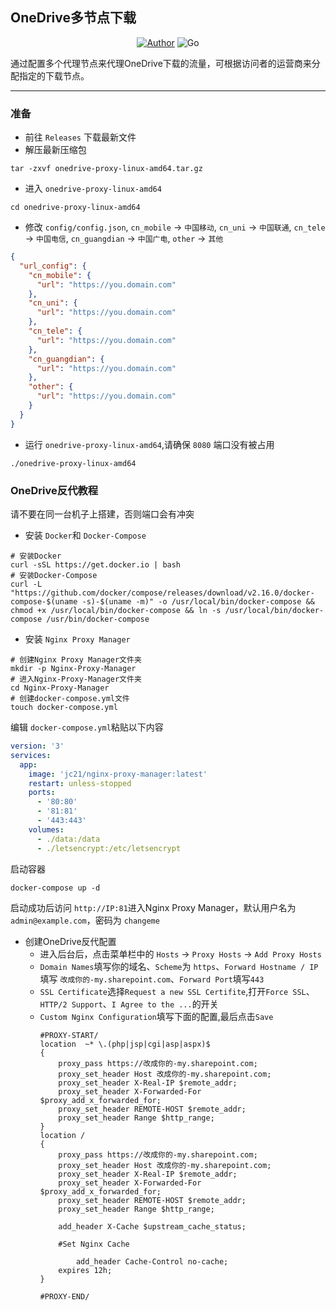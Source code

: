 ## OneDrive多节点下载

<p align="center">
    <a href="https://github.com/XiYan233"><img alt="Author" src="https://img.shields.io/badge/author-Demontisa-blueviolet"/></a>
    <img alt="Go" src="https://img.shields.io/badge/code-Go-success"/>
</p>
通过配置多个代理节点来代理OneDrive下载的流量，可根据访问者的运营商来分配指定的下载节点。

------
### 准备
- 前往 `Releases` 下载最新文件
- 解压最新压缩包
```shell
tar -zxvf onedrive-proxy-linux-amd64.tar.gz
```
- 进入 `onedrive-proxy-linux-amd64`
```shell
cd onedrive-proxy-linux-amd64
```
- 修改 `config/config.json`, `cn_mobile` -> `中国移动`, `cn_uni` -> `中国联通`, `cn_tele` -> `中国电信`, `cn_guangdian` -> `中国广电`, `other` -> `其他`
```json
{
  "url_config": {
    "cn_mobile": {
      "url": "https://you.domain.com"
    },
    "cn_uni": {
      "url": "https://you.domain.com"
    },
    "cn_tele": {
      "url": "https://you.domain.com"
    },
    "cn_guangdian": {
      "url": "https://you.domain.com"
    },
    "other": {
      "url": "https://you.domain.com"
    }
  }
}
```

- 运行 `onedrive-proxy-linux-amd64`,请确保 `8080` 端口没有被占用
```shell
./onedrive-proxy-linux-amd64
```
### OneDrive反代教程
请不要在同一台机子上搭建，否则端口会有冲突
- 安装 `Docker`和 `Docker-Compose`
```shell
# 安装Docker
curl -sSL https://get.docker.io | bash
# 安装Docker-Compose
curl -L "https://github.com/docker/compose/releases/download/v2.16.0/docker-compose-$(uname -s)-$(uname -m)" -o /usr/local/bin/docker-compose && chmod +x /usr/local/bin/docker-compose && ln -s /usr/local/bin/docker-compose /usr/bin/docker-compose
```
- 安装 `Nginx Proxy Manager`
```shell
# 创建Nginx Proxy Manager文件夹
mkdir -p Nginx-Proxy-Manager
# 进入Nginx-Proxy-Manager文件夹
cd Nginx-Proxy-Manager
# 创建docker-compose.yml文件
touch docker-compose.yml
```
编辑 `docker-compose.yml`粘贴以下内容
```yaml
version: '3'
services:
  app:
    image: 'jc21/nginx-proxy-manager:latest'
    restart: unless-stopped
    ports:
      - '80:80'
      - '81:81'
      - '443:443'
    volumes:
      - ./data:/data
      - ./letsencrypt:/etc/letsencrypt
```
启动容器
```shell
docker-compose up -d
```
启动成功后访问 `http://IP:81`进入Nginx Proxy Manager，默认用户名为 `admin@example.com`，密码为 `changeme`

- 创建OneDrive反代配置
    - 进入后台后，点击菜单栏中的 `Hosts` -> `Proxy Hosts` -> `Add Proxy Hosts`
    - `Domain Names`填写你的域名、`Scheme`为 `https`、`Forward Hostname / IP`填写 `改成你的-my.sharepoint.com`、`Forward Port`填写`443`
    - `SSL Certificate`选择`Request a new SSL Certifite`,打开`Force SSL`、`HTTP/2 Support`、`I Agree to the ...`的开关
    - `Custom Nginx Configuration`填写下面的配置,最后点击`Save`
        ```
        #PROXY-START/
        location  ~* \.(php|jsp|cgi|asp|aspx)$
        {
            proxy_pass https://改成你的-my.sharepoint.com;
            proxy_set_header Host 改成你的-my.sharepoint.com;
            proxy_set_header X-Real-IP $remote_addr;
            proxy_set_header X-Forwarded-For $proxy_add_x_forwarded_for;
            proxy_set_header REMOTE-HOST $remote_addr;   
            proxy_set_header Range $http_range;
        }
        location /
        {
            proxy_pass https://改成你的-my.sharepoint.com;
            proxy_set_header Host 改成你的-my.sharepoint.com;
            proxy_set_header X-Real-IP $remote_addr;
            proxy_set_header X-Forwarded-For $proxy_add_x_forwarded_for;
            proxy_set_header REMOTE-HOST $remote_addr;
            proxy_set_header Range $http_range; 
            
            add_header X-Cache $upstream_cache_status;
            
            #Set Nginx Cache
            
                add_header Cache-Control no-cache;
            expires 12h;
        }
        
        #PROXY-END/
        ```